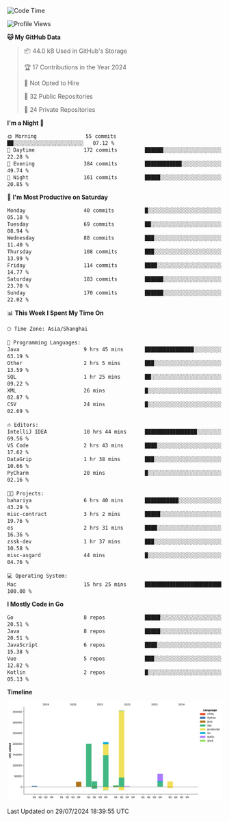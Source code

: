 <!--START_SECTION:waka-->
![Code Time](http://img.shields.io/badge/Code%20Time-2%2C556%20hrs%2017%20mins-blue)

![Profile Views](http://img.shields.io/badge/Profile%20Views-0-blue)

**🐱 My GitHub Data** 

> 📦 44.0 kB Used in GitHub's Storage 
 > 
> 🏆 17 Contributions in the Year 2024
 > 
> 🚫 Not Opted to Hire
 > 
> 📜 32 Public Repositories 
 > 
> 🔑 24 Private Repositories 
 > 
**I'm a Night 🦉** 

```text
🌞 Morning                55 commits          ██░░░░░░░░░░░░░░░░░░░░░░░   07.12 % 
🌆 Daytime                172 commits         ██████░░░░░░░░░░░░░░░░░░░   22.28 % 
🌃 Evening                384 commits         ████████████░░░░░░░░░░░░░   49.74 % 
🌙 Night                  161 commits         █████░░░░░░░░░░░░░░░░░░░░   20.85 % 
```
📅 **I'm Most Productive on Saturday** 

```text
Monday                   40 commits          █░░░░░░░░░░░░░░░░░░░░░░░░   05.18 % 
Tuesday                  69 commits          ██░░░░░░░░░░░░░░░░░░░░░░░   08.94 % 
Wednesday                88 commits          ███░░░░░░░░░░░░░░░░░░░░░░   11.40 % 
Thursday                 108 commits         ███░░░░░░░░░░░░░░░░░░░░░░   13.99 % 
Friday                   114 commits         ████░░░░░░░░░░░░░░░░░░░░░   14.77 % 
Saturday                 183 commits         ██████░░░░░░░░░░░░░░░░░░░   23.70 % 
Sunday                   170 commits         ██████░░░░░░░░░░░░░░░░░░░   22.02 % 
```


📊 **This Week I Spent My Time On** 

```text
🕑︎ Time Zone: Asia/Shanghai

💬 Programming Languages: 
Java                     9 hrs 45 mins       ████████████████░░░░░░░░░   63.19 % 
Other                    2 hrs 5 mins        ███░░░░░░░░░░░░░░░░░░░░░░   13.59 % 
SQL                      1 hr 25 mins        ██░░░░░░░░░░░░░░░░░░░░░░░   09.22 % 
XML                      26 mins             █░░░░░░░░░░░░░░░░░░░░░░░░   02.87 % 
CSV                      24 mins             █░░░░░░░░░░░░░░░░░░░░░░░░   02.69 % 

🔥 Editors: 
IntelliJ IDEA            10 hrs 44 mins      █████████████████░░░░░░░░   69.56 % 
VS Code                  2 hrs 43 mins       ████░░░░░░░░░░░░░░░░░░░░░   17.62 % 
DataGrip                 1 hr 38 mins        ███░░░░░░░░░░░░░░░░░░░░░░   10.66 % 
PyCharm                  20 mins             █░░░░░░░░░░░░░░░░░░░░░░░░   02.16 % 

🐱‍💻 Projects: 
bahariya                 6 hrs 40 mins       ███████████░░░░░░░░░░░░░░   43.29 % 
misc-contract            3 hrs 2 mins        █████░░░░░░░░░░░░░░░░░░░░   19.76 % 
es                       2 hrs 31 mins       ████░░░░░░░░░░░░░░░░░░░░░   16.36 % 
zssk-dev                 1 hr 37 mins        ███░░░░░░░░░░░░░░░░░░░░░░   10.58 % 
misc-asgard              44 mins             █░░░░░░░░░░░░░░░░░░░░░░░░   04.76 % 

💻 Operating System: 
Mac                      15 hrs 25 mins      █████████████████████████   100.00 % 
```

**I Mostly Code in Go** 

```text
Go                       8 repos             █████░░░░░░░░░░░░░░░░░░░░   20.51 % 
Java                     8 repos             █████░░░░░░░░░░░░░░░░░░░░   20.51 % 
JavaScript               6 repos             ████░░░░░░░░░░░░░░░░░░░░░   15.38 % 
Vue                      5 repos             ███░░░░░░░░░░░░░░░░░░░░░░   12.82 % 
Kotlin                   2 repos             █░░░░░░░░░░░░░░░░░░░░░░░░   05.13 % 
```



**Timeline**

![Lines of Code chart](https://raw.githubusercontent.com/youtiaoguagua/youtiaoguagua/master/assets/bar_graph.png)


 Last Updated on 29/07/2024 18:39:55 UTC
<!--END_SECTION:waka-->
